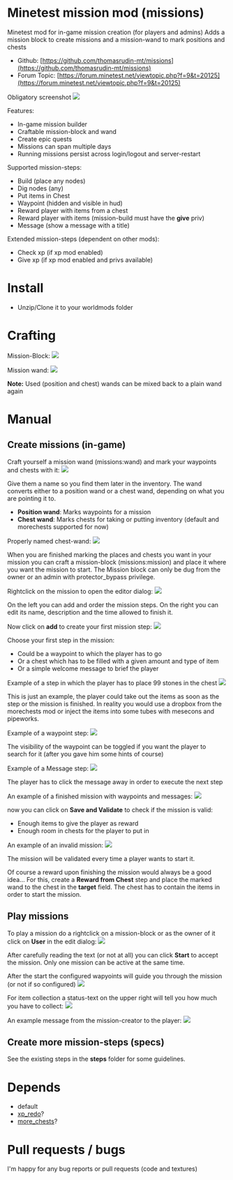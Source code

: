 Minetest mission mod (missions)
======

Minetest mod for in-game mission creation (for players and admins)
Adds a mission block to create missions and a mission-wand to mark positions and chests

* Github: [https://github.com/thomasrudin-mt/missions](https://github.com/thomasrudin-mt/missions)
* Forum Topic: [https://forum.minetest.net/viewtopic.php?f=9&t=20125](https://forum.minetest.net/viewtopic.php?f=9&t=20125)

Obligatory screenshot
![](screenshots/screenshot_20180724_205804.png?raw=true)

Features:
* In-game mission builder
* Craftable mission-block and wand
* Create epic quests
* Missions can span multiple days
* Running missions persist across login/logout and server-restart

Supported mission-steps:
* Build (place any nodes)
* Dig nodes (any)
* Put items in Chest
* Waypoint (hidden and visible in hud)
* Reward player with items from a chest
* Reward player with items (mission-build must have the **give** priv)
* Message (show a message with a title)

Extended mission-steps (dependent on other mods):
* Check xp (if xp mod enabled)
* Give xp (if xp mod enabled and privs available)

# Install

* Unzip/Clone it to your worldmods folder

# Crafting

Mission-Block:
![](screenshots/craft_mission.png?raw=true)

Mission wand:
![](screenshots/craft_wand1.png?raw=true)

**Note:** Used (position and chest) wands can be mixed back to a plain wand again

# Manual

## Create missions (in-game)

Craft yourself a mission wand (missions:wand) and mark your waypoints and chests with it:
![](screenshots/screenshot_20180724_205841.png?raw=true)

Give them a name so you find them later in the inventory.
The wand converts either to a position wand or a chest wand, depending on what you are pointing it to.
* **Position wand**: Marks waypoints for a mission
* **Chest wand**: Marks chests for taking or putting inventory (default and morechests supported for now)

Properly named chest-wand:
![](screenshots/screenshot_20180724_205926.png?raw=true)


When you are finished marking the places and chests you want in your mission
you can craft a mission-block (missions:mission) and place it where you want the mission to start.
The Mission block can only be dug from the owner or an admin with protector_bypass privilege.

Rightclick on the mission to open the editor dialog:
![](screenshots/screenshot_20180724_205947.png?raw=true)

On the left you can add and order the mission steps.
On the right you can edit its name, description and the time allowed to finish it.

Now click on **add** to create your first mission step:
![](screenshots/screenshot_20180724_205958.png?raw=true)

Choose your first step in the mission:
* Could be a waypoint to which the player has to go
* Or a chest which has to be filled with a given amount and type of item
* Or a simple welcome message to brief the player

Example of a step in which the player has to place 99 stones in the chest
![](screenshots/screenshot_20180724_210022.png?raw=true)

This is just an example, the player could take out the items as soon as the step or the mission is finished.
In reality you would use a dropbox from the morechests mod or inject the items into some tubes with mesecons and pipeworks.

Example of a waypoint step:
![](screenshots/screenshot_20180724_210049.png?raw=true)

The visibility of the waypoint can be toggled if you want the player to search for it (after you gave him some hints of course)


Example of a Message step:
![](screenshots/screenshot_20180724_210108.png?raw=true)

The player has to click the message away in order to execute the next step

An example of a finished mission with waypoints and messages:
![](screenshots/screenshot_20180724_210112.png?raw=true)

now you can click on **Save and Validate** to check if the mission is valid:
* Enough items to give the player as reward
* Enough room in chests for the player to put in

An example of an invalid mission:
![](screenshots/screenshot_20180724_210145.png?raw=true)

The mission will be validated every time a player wants to start it.

Of course a reward upon finishing the mission would always be a good idea...
For this, create a **Reward from Chest** step and place the marked wand to the chest in the **target** field.
The chest has to contain the items in order to start the mission.

## Play missions

To play a mission do a rightclick on a mission-block or as the owner of it click on **User** in the edit dialog:
![](screenshots/screenshot_20180724_210206.png?raw=true)

After carefully reading the text (or not at all) you can click **Start** to accept the mission.
Only one mission can be active at the same time.

After the start the configured wapyoints will guide you through the mission (or not if so configured)
![](screenshots/screenshot_20180724_210221.png?raw=true)

For item collection a status-text on the upper right will tell you how much you have to collect:
![](screenshots/screenshot_20180724_210232.png?raw=true)


An example message from the mission-creator to the player:
![](screenshots/screenshot_20180724_210243.png?raw=true)

## Create more mission-steps (specs)

See the existing steps in the **steps** folder for some guidelines.

# Depends

* default
* [xp_redo](https://github.com/thomasrudin-mt/xp_redo)?
* [more_chests](https://github.com/minetest-mods/more_chests)?

# Pull requests / bugs

I'm happy for any bug reports or pull requests (code and textures)

